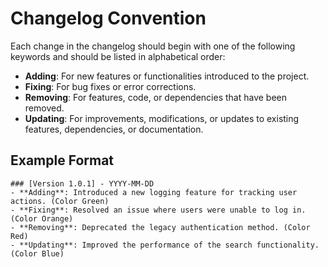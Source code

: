 # Changelog Convention

Each change in the changelog should begin with one of the following keywords and should be listed in alphabetical order:

- **Adding**: For new features or functionalities introduced to the project.
- **Fixing**: For bug fixes or error corrections.
- **Removing**: For features, code, or dependencies that have been removed.
- **Updating**: For improvements, modifications, or updates to existing features, dependencies, or documentation.

## Example Format

```text
### [Version 1.0.1] - YYYY-MM-DD
- **Adding**: Introduced a new logging feature for tracking user actions. (Color Green)
- **Fixing**: Resolved an issue where users were unable to log in. (Color Orange)
- **Removing**: Deprecated the legacy authentication method. (Color Red)
- **Updating**: Improved the performance of the search functionality. (Color Blue)
